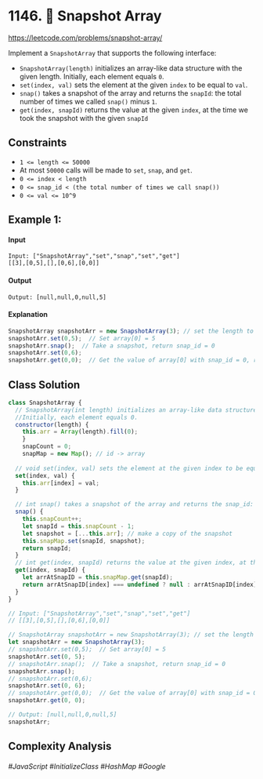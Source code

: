 # 1146. 🔎 Snapshot Array
https://leetcode.com/problems/snapshot-array/

Implement a `SnapshotArray` that supports the following interface:

- `SnapshotArray(length)` initializes an array-like data structure with the given length.  Initially, each element equals `0`.
- `set(index, val)` sets the element at the given `index` to be equal to `val`.
- `snap()` takes a snapshot of the array and returns the `snapId`: the total number of times we called `snap()` minus `1`.
- `get(index, snapId)` returns the value at the given `index`, at the time we took the snapshot with the given `snapId`
 
## Constraints
- `1 <= length <= 50000`
- At most `50000` calls will be made to `set`, `snap`, and `get`.
- `0 <= index < length`
- `0 <= snap_id < (the total number of times we call snap())`
- `0 <= val <= 10^9`


## Example 1:
#### Input
````
Input: ["SnapshotArray","set","snap","set","get"]
[[3],[0,5],[],[0,6],[0,0]]
````
#### Output
````
Output: [null,null,0,null,5]
````
#### Explanation
````js
SnapshotArray snapshotArr = new SnapshotArray(3); // set the length to be 3
snapshotArr.set(0,5);  // Set array[0] = 5
snapshotArr.snap();  // Take a snapshot, return snap_id = 0
snapshotArr.set(0,6);
snapshotArr.get(0,0);  // Get the value of array[0] with snap_id = 0, return 5
````
## Class Solution 

````js
class SnapshotArray {
  // SnapshotArray(int length) initializes an array-like data structure with the given length.  
  //Initially, each element equals 0.
  constructor(length) {
    this.arr = Array(length).fill(0);
    }
    snapCount = 0;
    snapMap = new Map(); // id -> array
  
  // void set(index, val) sets the element at the given index to be equal to val.
  set(index, val) {
    this.arr[index] = val;
  }

  // int snap() takes a snapshot of the array and returns the snap_id: the total number of times we called snap() minus 1.
  snap() {
    this.snapCount++;
    let snapId = this.snapCount - 1;
    let snapshot = [...this.arr]; // make a copy of the snapshot
    this.snapMap.set(snapId, snapshot);
    return snapId;
  }
  // int get(index, snapId) returns the value at the given index, at the time we took the snapshot with the given snapId
  get(index, snapId) {
    let arrAtSnapID = this.snapMap.get(snapId);
    return arrAtSnapID[index] === undefined ? null : arrAtSnapID[index];
  }
}

// Input: ["SnapshotArray","set","snap","set","get"]
// [[3],[0,5],[],[0,6],[0,0]]

// SnapshotArray snapshotArr = new SnapshotArray(3); // set the length to be 3
let snapshotArr = new SnapshotArray(3);
// snapshotArr.set(0,5);  // Set array[0] = 5
snapshotArr.set(0, 5);
// snapshotArr.snap();  // Take a snapshot, return snap_id = 0
snapshotArr.snap();
// snapshotArr.set(0,6);
snapshotArr.set(0, 6);
// snapshotArr.get(0,0);  // Get the value of array[0] with snap_id = 0, return 5
snapshotArr.get(0, 0);

// Output: [null,null,0,null,5]
snapshotArr;

````



## Complexity Analysis
<!-- The time complexity of the above algorithm is `O(N*logN)`, where `‘N’` is the total number of meetings. This is due to the sorting that we did in the beginning. Also, while iterating the meetings we might need to poll/offer meeting to the priority queue. Each of these operations can take `O(logN)`. Overall our algorithm will take `O(NlogN)`. -->
<!-- The space complexity of the above algorithm will be `O(N)` which is required for sorting. Also, in the worst case scenario, we’ll have to insert all the meetings into the Min Heap (when all meetings overlap) which will also take `O(N)` space. The overall space complexity of our algorithm is `O(N)`. -->


###### #JavaScript #InitializeClass #HashMap #Google
